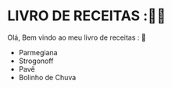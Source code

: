 # LIVRO DE RECEITAS ::man_cook:

Olá, Bem vindo ao meu livro de receitas : :book:

- Parmegiana
- Strogonoff
- Pavê
- Bolinho de Chuva
